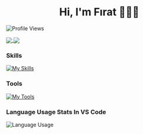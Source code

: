 <h1 align="center">Hi, I'm Fırat 👾👨‍💻</h1>

![Profile Views](https://komarev.com/ghpvc/?username=firatksee)

<a href="https://github.com/firatksee?tab=repositories">
<img align="center" src="https://github-readme-stats-sigma-five.vercel.app/api?username=firatksee&include_all_commits=true&count_private=true&show_icons=true&theme=transparent&hide_border=true" >
</a>

<a href="https://github.com/firatksee?tab=repositories">
<img align="center" src="https://github-readme-stats-sigma-five.vercel.app/api/top-langs/?username=firatksee&langs_count=10&layout=compact" >
</a>

### Skills


[![My Skills](https://skills.thijs.gg/icons?i=python,java,js,html,css,react,typescript,bootstrap,&theme=dark)](https://vineethtrv.github.io)


### Tools


[![My Tools](https://skills.thijs.gg/icons?i=vscode,git,firebase)](https://vineethtrv.github.io)


### Language Usage Stats In VS Code

![Language Usage](https://wakatime.com/share/@c6746333-7303-4aba-bc6a-133682e38415/46bf1b45-3080-48c5-bcb2-e4b830a00314.svg)
